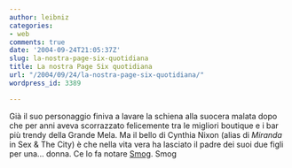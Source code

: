```yaml
---
author: leibniz
categories:
- web
comments: true
date: '2004-09-24T21:05:37Z'
slug: la-nostra-page-six-quotidiana
title: La nostra Page Six quotidiana
url: "/2004/09/24/la-nostra-page-six-quotidiana/"
wordpress_id: 3389

---
```

Già il suo personaggio finiva a lavare la schiena alla suocera malata dopo che per anni aveva scorrazzato felicemente tra le migliori boutique e i bar più trendy della Grande Mela. Ma il bello di Cynthia Nixon (alias di _Miranda_ in Sex & The City) è che nella vita vera ha lasciato il padre dei suoi due figli per una... donna. Ce lo fa notare [Smog](https://smog.ilcannocchiale.it/?id_blogdoc=275105).
Smog

